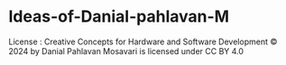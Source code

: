# Ideas-of-Danial-pahlavan-M

License :
Creative Concepts for Hardware and Software Development © 2024 by Danial Pahlavan Mosavari is licensed under CC BY 4.0 
